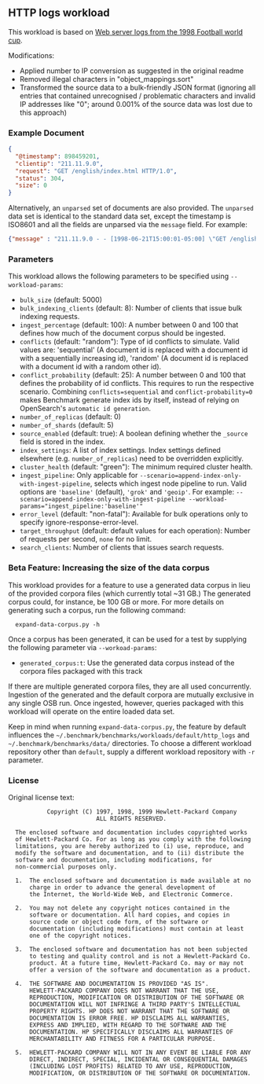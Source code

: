## HTTP logs workload

This workload is based on [Web server logs from the 1998 Football world cup](http://ita.ee.lbl.gov/html/contrib/WorldCup.html).

Modifications:

* Applied number to IP conversion as suggested in the original readme
* Removed illegal characters in "object_mappings.sort"
* Transformed the source data to a bulk-friendly JSON format (ignoring all entries that
  contained unrecognised / problematic characters and invalid IP addresses like "0";
  around 0.001% of the source data was lost due to this approach)

### Example Document

```json
{
  "@timestamp": 898459201,
  "clientip": "211.11.9.0",
  "request": "GET /english/index.html HTTP/1.0",
  "status": 304,
  "size": 0
}
```

Alternatively, an `unparsed` set of documents are also provided. The `unparsed` data set is identical to the standard
data set, except the timestamp is ISO8601 and all the fields are unparsed via the `message` field.  For example:

```json
{"message" : "211.11.9.0 - - [1998-06-21T15:00:01-05:00] \"GET /english/index.html HTTP/1.0\" 304 0"}
```

### Parameters

This workload allows the following parameters to be specified using `--workload-params`:

* `bulk_size` (default: 5000)
* `bulk_indexing_clients` (default: 8): Number of clients that issue bulk indexing requests.
* `ingest_percentage` (default: 100): A number between 0 and 100 that defines how much of the document corpus should be ingested.
* `conflicts` (default: "random"): Type of id conflicts to simulate. Valid values are: 'sequential' (A document id is replaced with a document id with a sequentially increasing id), 'random' (A document id is replaced with a document id with a random other id).
* `conflict_probability` (default: 25): A number between 0 and 100 that defines the probability of id conflicts. This requires to run the respective scenario. Combining ``conflicts=sequential`` and ``conflict-probability=0`` makes Benchmark generate index ids by itself, instead of relying on OpenSearch's `automatic id generation`.
* `number_of_replicas` (default: 0)
* `number_of_shards` (default: 5)
* `source_enabled` (default: true): A boolean defining whether the `_source` field is stored in the index.
* `index_settings`: A list of index settings. Index settings defined elsewhere (e.g. `number_of_replicas`) need to be overridden explicitly.
* `cluster_health` (default: "green"): The minimum required cluster health.
* `ingest_pipeline`: Only applicable for `--scenario=append-index-only-with-ingest-pipeline`, selects which ingest
node pipeline to run. Valid options are `'baseline'` (default), `'grok'`  and `'geoip'`. For example: `--scenario=append-index-only-with-ingest-pipeline --workload-params="ingest_pipeline:'baseline'" `
* `error_level` (default: "non-fatal"): Available for bulk operations only to specify ignore-response-error-level.
* `target_throughput` (default: default values for each operation): Number of requests per second, `none` for no limit.
* `search_clients`: Number of clients that issues search requests.


### Beta Feature: Increasing the size of the data corpus

This workload provides for a feature to use a generated data corpus in lieu of the provided corpora files (which currently total ~31 GB.)  The generated corpus could, for instance, be 100 GB or more.  For more details on generating such a corpus, run the following command:

```
  expand-data-corpus.py -h
```

Once a corpus has been generated, it can be used for a test by supplying the following parameter via `--workoad-params`:

* `generated_corpus:t`: Use the generated data corpus instead of the corpora files packaged with this track

If there are multiple generated corpora files, they are all used concurrently.  Ingestion of the generated and the default corpora are mutually exclusive in any single OSB run.  Once ingested, however, queries packaged with this workload will operate on the entire loaded data set.

Keep in mind when running `expand-data-corpus.py`, the feature by default influences the `~/.benchmark/benchmarks/workloads/default/http_logs` and `~/.benchmark/benchmarks/data/` directories. To choose a different workload repository other than `default`, supply a different workload repository with `-r` parameter. 

### License

Original license text:

               Copyright (C) 1997, 1998, 1999 Hewlett-Packard Company
                             ALL RIGHTS RESERVED.

      The enclosed software and documentation includes copyrighted works
      of Hewlett-Packard Co. For as long as you comply with the following
      limitations, you are hereby authorized to (i) use, reproduce, and
      modify the software and documentation, and to (ii) distribute the
      software and documentation, including modifications, for
      non-commercial purposes only.

      1.  The enclosed software and documentation is made available at no
          charge in order to advance the general development of
          the Internet, the World-Wide Web, and Electronic Commerce.

      2.  You may not delete any copyright notices contained in the
          software or documentation. All hard copies, and copies in
          source code or object code form, of the software or
          documentation (including modifications) must contain at least
          one of the copyright notices.

      3.  The enclosed software and documentation has not been subjected
          to testing and quality control and is not a Hewlett-Packard Co.
          product. At a future time, Hewlett-Packard Co. may or may not
          offer a version of the software and documentation as a product.

      4.  THE SOFTWARE AND DOCUMENTATION IS PROVIDED "AS IS".
          HEWLETT-PACKARD COMPANY DOES NOT WARRANT THAT THE USE,
          REPRODUCTION, MODIFICATION OR DISTRIBUTION OF THE SOFTWARE OR
          DOCUMENTATION WILL NOT INFRINGE A THIRD PARTY'S INTELLECTUAL
          PROPERTY RIGHTS. HP DOES NOT WARRANT THAT THE SOFTWARE OR
          DOCUMENTATION IS ERROR FREE. HP DISCLAIMS ALL WARRANTIES,
          EXPRESS AND IMPLIED, WITH REGARD TO THE SOFTWARE AND THE
          DOCUMENTATION. HP SPECIFICALLY DISCLAIMS ALL WARRANTIES OF
          MERCHANTABILITY AND FITNESS FOR A PARTICULAR PURPOSE.

      5.  HEWLETT-PACKARD COMPANY WILL NOT IN ANY EVENT BE LIABLE FOR ANY
          DIRECT, INDIRECT, SPECIAL, INCIDENTAL OR CONSEQUENTIAL DAMAGES
          (INCLUDING LOST PROFITS) RELATED TO ANY USE, REPRODUCTION,
          MODIFICATION, OR DISTRIBUTION OF THE SOFTWARE OR DOCUMENTATION.
